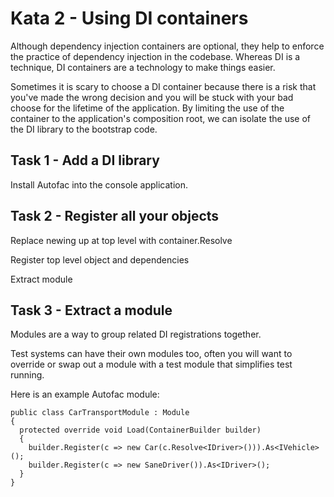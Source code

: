 # Kata 2 - Using DI containers

Although dependency injection containers are optional, they help to enforce the practice of dependency injection in the codebase. Whereas DI is a technique, DI containers are a technology to make things easier.

Sometimes it is scary to choose a DI container because there is a risk that you've made the wrong decision and you will be stuck with your bad choose for the lifetime of the application. By limiting the use of the container to the application's composition root, we can isolate the use of the DI library to the bootstrap code.

## Task 1 - Add a DI library

Install Autofac into the console application.

## Task 2 - Register all your objects

Replace newing up at top level with container.Resolve

Register top level object and dependencies

Extract module

## Task 3 - Extract a module

Modules are a way to group related DI registrations together.

Test systems can have their own modules too, often you will want to override or swap out a module with a test module that simplifies test running.

Here is an example Autofac module:

```
public class CarTransportModule : Module
{
  protected override void Load(ContainerBuilder builder)
  {
    builder.Register(c => new Car(c.Resolve<IDriver>())).As<IVehicle>();
    builder.Register(c => new SaneDriver()).As<IDriver>();
  }
}
```
